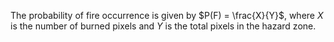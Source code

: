 The probability of fire occurrence is given by $P(F) = \frac{X}{Y}$, where $X$ is the number of burned pixels and $Y$ is the total pixels in the hazard zone.


